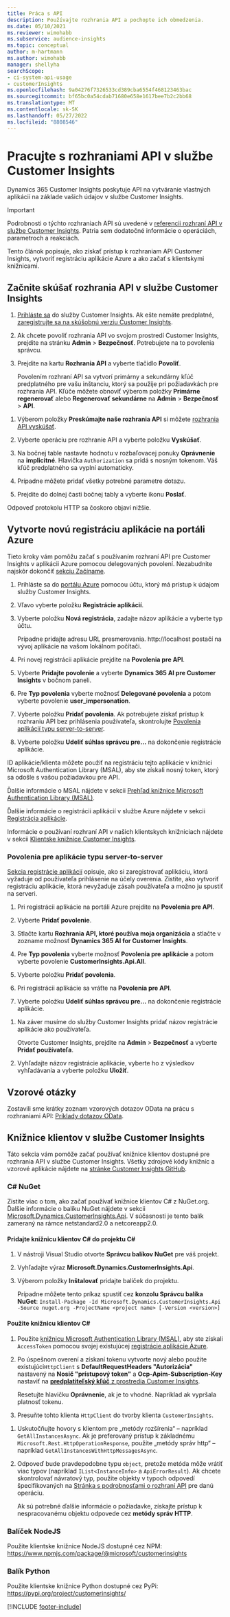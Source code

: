 ```yaml
---
title: Práca s API
description: Používajte rozhrania API a pochopte ich obmedzenia.
ms.date: 05/10/2021
ms.reviewer: wimohabb
ms.subservice: audience-insights
ms.topic: conceptual
author: m-hartmann
ms.author: wimohabb
manager: shellyha
searchScope:
- ci-system-api-usage
- customerInsights
ms.openlocfilehash: 9a04276f7326533cd389cba6554f468123463bac
ms.sourcegitcommit: bf65bc0a54cdab71680e658e1617bee7b2c2bb68
ms.translationtype: MT
ms.contentlocale: sk-SK
ms.lasthandoff: 05/27/2022
ms.locfileid: "8808546"
---
```

# <a name="work-with-customer-insights-apis"></a>Pracujte s rozhraniami API v službe Customer Insights

Dynamics 365 Customer Insights poskytuje API na vytváranie vlastných aplikácií na základe vašich údajov v službe Customer Insights.

> [!IMPORTANT]
> Podrobnosti o týchto rozhraniach API sú uvedené v [referencii rozhraní API v službe Customer Insights](https://developer.ci.ai.dynamics.com/api-details#api=CustomerInsights). Patria sem dodatočné informácie o operáciách, parametroch a reakciách.

Tento článok popisuje, ako získať prístup k rozhraniam API Customer Insights, vytvoriť registráciu aplikácie Azure a ako začať s klientskymi knižnicami.

## <a name="get-started-trying-the-customer-insights-apis"></a>Začnite skúšať rozhrania API v službe Customer Insights

1. [Prihláste sa](https://home.ci.ai.dynamics.com) do služby Customer Insights. Ak ešte nemáte predplatné, [zaregistrujte sa na skúšobnú verziu Customer Insights](https://aka.ms/tryci).

1. Ak chcete povoliť rozhrania API vo svojom prostredí Customer Insights, prejdite na stránku **Admin** > **Bezpečnosť**. Potrebujete na to povolenia správcu.

1. Prejdite na kartu **Rozhrania API** a vyberte tlačidlo **Povoliť**.    
 
   Povolením rozhraní API sa vytvorí primárny a sekundárny kľúč predplatného pre vašu inštanciu, ktorý sa použije pri požiadavkách pre rozhrania API. Kľúče môžete obnoviť výberom položky **Primárne regenerovať** alebo **Regenerovať sekundárne** na **Admin** > **Bezpečnosť** > **API**.

<!--  :::image type="content" source="media/enable-apis.gif" alt-text="Enable Customer Insights APIs."::: -->

1. Výberom položky **Preskúmajte naše rozhrania API** si môžete [rozhrania API vyskúšať](https://developer.ci.ai.dynamics.com/api-details#api=CustomerInsights&operation=Get-all-instances).

1. Vyberte operáciu pre rozhranie API a vyberte položku **Vyskúšať**.

1. Na bočnej table nastavte hodnotu v rozbaľovacej ponuky **Oprávnenie** na **implicitné**. Hlavička `Authorization` sa pridá s nosným tokenom. Váš kľúč predplatného sa vyplní automaticky.
  
1. Prípadne môžete pridať všetky potrebné parametre dotazu.

1. Prejdite do dolnej časti bočnej tably a vyberte ikonu **Poslať**.

Odpoveď protokolu HTTP sa čoskoro objaví nižšie.

<!--   :::image type="content" source="media/try-apis.gif" alt-text="How to test the APIs."::: -->

## <a name="create-a-new-app-registration-in-the-azure-portal"></a>Vytvorte novú registráciu aplikácie na portáli Azure

Tieto kroky vám pomôžu začať s používaním rozhraní API pre Customer Insights v aplikácii Azure pomocou delegovaných povolení. Nezabudnite najskôr dokončiť [sekciu Začíname](#get-started-trying-the-customer-insights-apis).

1. Prihláste sa do [portálu Azure](https://portal.azure.com) pomocou účtu, ktorý má prístup k údajom služby Customer Insights.

1. Vľavo vyberte položku **Registrácie aplikácií**.

1. Vyberte položku **Nová registrácia**, zadajte názov aplikácie a vyberte typ účtu.

   Prípadne pridajte adresu URL presmerovania. http://localhost postačí na vývoj aplikácie na vašom lokálnom počítači.

1. Pri novej registrácii aplikácie prejdite na **Povolenia pre API**.

1. Vyberte **Pridajte povolenie** a vyberte **Dynamics 365 AI pre Customer Insights** v bočnom paneli.

1. Pre **Typ povolenia** vyberte možnosť **Delegované povolenia** a potom vyberte povolenie **user_impersonation**.

1. Vyberte položku **Pridať povolenia**. Ak potrebujete získať prístup k rozhraniu API bez prihlásenia používateľa, skontrolujte [Povolenia aplikácií typu server-to-server](#server-to-server-application-permissions).

1. Vyberte položku **Udeliť súhlas správcu pre...** na dokončenie registrácie aplikácie.

ID aplikácie/klienta môžete použiť na registráciu tejto aplikácie v knižnici Microsoft Authentication Library (MSAL), aby ste získali nosný token, ktorý sa odošle s vašou požiadavkou pre API.

<!-- :::image type="content" source="media/grant-admin-consent.gif" alt-text="How to grant admin consent."::: -->

Ďalšie informácie o MSAL nájdete v sekcii [Prehľad knižnice Microsoft Authentication Library (MSAL)](/azure/active-directory/develop/msal-overview).

Ďalšie informácie o registrácii aplikácií v službe Azure nájdete v sekcii [Registrácia aplikácie](/graph/auth-register-app-v2).

Informácie o používaní rozhraní API v našich klientskych knižniciach nájdete v sekcii [Klientske knižnice Customer Insights](#customer-insights-client-libraries).

### <a name="server-to-server-application-permissions"></a>Povolenia pre aplikácie typu server-to-server

[Sekcia registrácie aplikácií](#create-a-new-app-registration-in-the-azure-portal) opisuje, ako si zaregistrovať aplikáciu, ktorá vyžaduje od používateľa prihlásenie na účely overenia. Zistite, ako vytvoriť registráciu aplikácie, ktorá nevyžaduje zásah používateľa a možno ju spustiť na serveri.

1. Pri registrácii aplikácie na portáli Azure prejdite na **Povolenia pre API**.

1. Vyberte **Pridať povolenie**. 

1. Stlačte kartu **Rozhrania API, ktoré používa moja organizácia** a stlačte v zozname možnosť **Dynamics 365 AI for Customer Insights**. 

1. Pre **Typ povolenia** vyberte možnosť **Povolenia pre aplikácie** a potom vyberte povolenie **CustomerInsights.Api.All**.

1. Vyberte položku **Pridať povolenia**.

1. Pri registrácii aplikácie sa vráťte na **Povolenia pre API**.

1. Vyberte položku **Udeliť súhlas správcu pre...** na dokončenie registrácie aplikácie.

 <!--  :::image type="content" source="media/grant-admin-consent.gif" alt-text="How to grant admin consent."::: -->

1. Na záver musíme do služby Customer Insights pridať názov registrácie aplikácie ako používateľa.  
   
   Otvorte Customer Insights, prejdite na **Admin** > **Bezpečnosť** a vyberte **Pridať používateľa**.

1. Vyhľadajte názov registrácie aplikácie, vyberte ho z výsledkov vyhľadávania a vyberte položku **Uložiť**.

## <a name="sample-queries"></a>Vzorové otázky

Zostavili sme krátky zoznam vzorových dotazov OData na prácu s rozhraniami API: [Príklady dotazov OData](odata-examples.md).

## <a name="customer-insights-client-libraries"></a>Knižnice klientov v službe Customer Insights

Táto sekcia vám pomôže začať používať knižnice klientov dostupné pre rozhrania API v službe Customer Insights. Všetky zdrojové kódy knižníc a vzorové aplikácie nájdete na [stránke Customer Insights GitHub](https://github.com/microsoft/Dynamics365-CustomerInsights-Client-Libraries). 

### <a name="c-nuget"></a>C# NuGet

Zistite viac o tom, ako začať používať knižnice klientov C# z NuGet.org. Ďalšie informácie o balíku NuGet nájdete v sekcii [Microsoft.Dynamics.CustomerInsights.Api](https://www.nuget.org/packages/Microsoft.Dynamics.CustomerInsights.Api/). V súčasnosti je tento balík zameraný na rámce netstandard2.0 a netcoreapp2.0.

#### <a name="add-the-c-client-library-to-a-c-project"></a>Pridajte knižnicu klientov C# do projektu C#

1. V nástroji Visual Studio otvorte **Správcu balíkov NuGet** pre váš projekt.

1. Vyhľadajte výraz **Microsoft.Dynamics.CustomerInsights.Api**.

1. Výberom položky **Inštalovať** pridajte balíček do projektu.
 
   Prípadne môžete tento príkaz spustiť cez **konzolu Správcu balíka NuGet**: `Install-Package -Id Microsoft.Dynamics.CustomerInsights.Api -Source nuget.org -ProjectName <project name> [-Version <version>]`

 <!--  :::image type="content" source="media/visual-studio-nuget-package.gif" alt-text="Add NuGet package to Visual Studio project."::: -->

#### <a name="use-the-c-client-library"></a>Použite knižnicu klientov C#

1. Použite [knižnicu Microsoft Authentication Library (MSAL)](/azure/active-directory/develop/msal-overview), aby ste získali `AccessToken` pomocou svojej existujúcej [registrácie aplikácie Azure](#create-a-new-app-registration-in-the-azure-portal).

1. Po úspešnom overení a získaní tokenu vytvorte nový alebo použite existujúci`HttpClient` s **DefaultRequestHeaders "Autorizácia"** nastavený na **Nosič "prístupový token"** a **Ocp-Apim-Subscription-Key** nastaviť na [**predplatiteľský kľúč** z prostredia Customer Insights](#get-started-trying-the-customer-insights-apis).   
 
   Resetujte hlavičku **Oprávnenie**, ak je to vhodné. Napríklad ak vypršala platnosť tokenu.

1. Presuňte tohto klienta `HttpClient` do tvorby klienta `CustomerInsights`.

<!--   :::image type="content" source="media/httpclient-sample.png" alt-text="Sample of httpclient."::: -->

1. Uskutočňujte hovory s klientom pre „metódy rozšírenia“ – napríklad `GetAllInstancesAsync`. Ak je preferovaný prístup k základnému `Microsoft.Rest.HttpOperationResponse`, použite „metódy správ http“ – napríklad `GetAllInstancesWithHttpMessagesAsync`.

1. Odpoveď bude pravdepodobne typu `object`, pretože metóda môže vrátiť viac typov (napríklad `IList<InstanceInfo>` a `ApiErrorResult`). Ak chcete skontrolovať návratový typ, použite objekty v typoch odpovedí špecifikovaných na [Stránka s podrobnosťami o rozhraní API](https://developer.ci.ai.dynamics.com/api-details#api=CustomerInsights) pre danú operáciu.    
   
   Ak sú potrebné ďalšie informácie o požiadavke, získajte prístup k nespracovanému objektu odpovede cez **metódy správ HTTP**.

### <a name="nodejs-package"></a>Balíček NodeJS

Použite klientske knižnice NodeJS dostupné cez NPM: https://www.npmjs.com/package/@microsoft/customerinsights

### <a name="python-package"></a>Balík Python

Použite klientske knižnice Python dostupné cez PyPi: https://pypi.org/project/customerinsights/

[!INCLUDE [footer-include](includes/footer-banner.md)]
